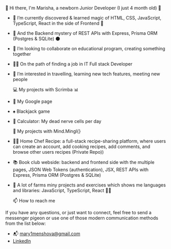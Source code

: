    👋 Hi there, I'm Marisha, a newborn Junior Developer (I just 4 month old) 🐣
   
- 🌱 I’m currently discovered & learned magic of HTML, CSS, JavaScript, TypeScript, React in the side of Frontend 🔮
- 🦇 And the Backend mystery of REST APIs with Express, Prisma ORM (Postgres & SQLite) 🌑
- 💞️ I’m looking to collaborate on educational program, creating something together
- 👩‍💻 On the path of finding a job in IT Full stack Developer
- 👀 I’m interested in travelling, learning new tech features, meeting new people

  💻 My projects with Scrimba 📊
  
- 🎇 My Google page
- ♠️ Blackjack game
- 🌈 Calculator: My dead nerve cells per day

  🧟 My projects with Mind.Mingl{}
  
- 👩‍🍳 Home Chef Recipe: a full-stack recipe-sharing platform, where users can create an account, add cooking recipes, add comments, and browse other users recipes (Private Repo))
- 📚 Book club webside: backend and frontend side with the multiple pages, JSON Web Tokens (authentication), JSX, REST APIs with Express, Prisma ORM (Postgres & SQLite) 
- 🚜 A lot of farms miny projects and exercises which shows me languages and libraries: JavaScript, TypeScript, React 🐄🌾

  📫 How to reach me
  
 If you have any questions, or just want to connect, feel free to send a messenger pigeon or use one of those modern communication methods from the list below:
- 📬 mary1menshova@gmail.com
- [LinkedIn](https://www.linkedin.com/in/marisha-menshova-0ab757157/)

<!---
MarishaMenshovaIT/MarishaMenshovaIT is a ✨ special ✨ repository because its `README.md` (this file) appears on your GitHub profile.
You can click the Preview link to take a look at your changes.
--->
